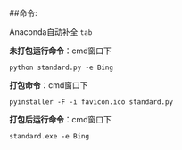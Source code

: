 ##命令:

Anaconda自动补全 `tab`

**未打包运行命令**：cmd窗口下
```
python standard.py -e Bing
```
**打包命令**：cmd窗口下
```
pyinstaller -F -i favicon.ico standard.py
```
**打包后运行命令**：cmd窗口下
```
standard.exe -e Bing
```